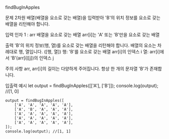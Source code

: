 findBugInApples

문제
    2차원 배열(배열을 요소로 갖는 배열)을 입력받아 'B'의 위치 정보를 요소로 갖는 배열을 리턴해야 합니다.

입력
    인자 1 : arr
    배열을 요소로 갖는 배열
    arr[i]는 'A' 또는 'B'만을 요소로 갖는 배열

출력
    'B'의 위치 정보(행, 열)를 요소로 갖는 배열을 리턴해야 합니다.
    배열의 요소는 차례대로 행, 열입니다. ([행, 열])
    행: 'B'를 요소로 갖는 배열 arr[i]의 인덱스 i
    열: arr[i]에서 'B'(arr[i][j])의 인덱스 j

주의 사항
    arr, arr[i]의 길이는 다양하게 주어집니다.
    항상 한 개의 문자열 'B'가 존재합니다.

입출력 예시
    let output = findBugInApples([['A'], ['B']]);
    console.log(output); //[1, 0]

    output = findBugInApples([
        ['A', 'A', 'A', 'A', 'A'],
        ['A', 'B', 'A', 'A', 'A'],
        ['A', 'A', 'A', 'A', 'A'],
        ['A', 'A', 'A', 'A', 'A'],
        ['A', 'A', 'A', 'A', 'A'],
    ]);
    console.log(output); //[1, 1]
